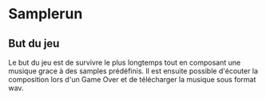 # Samplerun

## But du jeu 

Le but du jeu est de survivre le plus longtemps tout en composant une musique grace à des samples prédéfinis. Il est ensuite possible d'écouter la composition lors d'un Game Over et de télécharger la musique sous format wav. 

